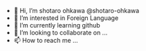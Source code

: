 - 👋 Hi, I’m shotaro ohkawa @shotaro-ohkawa
- 👀 I’m interested in Foreign Language
- 🌱 I’m currently learning github
- 💞️ I’m looking to collaborate on ...
- 📫 How to reach me ...

<!---
os9609/os9609 is a ✨ special ✨ repository because its `README.md` (this file) appears on your GitHub profile.
You can click the Preview link to take a look at your changes.
--->
